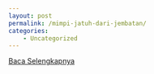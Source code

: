 ```yaml
---
layout: post
permalink: /mimpi-jatuh-dari-jembatan/
categories:
    - Uncategorized
---
```


[Baca Selengkapnya](/03)